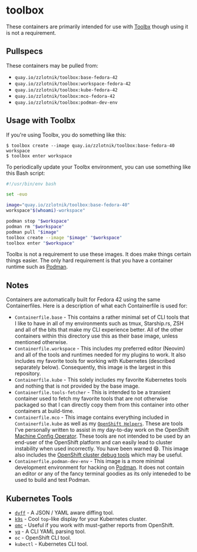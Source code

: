 # toolbox

These containers are primarily intended for use with
[Toolbx](https://github.com/containers/toolbox) though using it is not a
requirement.

## Pullspecs

These containers may be pulled from:

- `quay.io/zzlotnik/toolbox:base-fedora-42`
- `quay.io/zzlotnik/toolbox:workspace-fedora-42`
- `quay.io/zzlotnik/toolbox:kube-fedora-42`
- `quay.io/zzlotnik/toolbox:mco-fedora-42`
- `quay.io/zzlotnik/toolbox:podman-dev-env`


## Usage with Toolbx

If you're using Toolbx, you do something like this:

```console
$ toolbox create --image quay.io/zzlotnik/toolbox:base-fedora-40 workspace
$ toolbox enter workspace
```

To periodically update your Toolbx environment, you can use something like this
Bash script:

```bash
#!/usr/bin/env bash

set -euo

image="quay.io/zzlotnik/toolbox:base-fedora-40"
workspace"$(whoami)-workspace"

podman stop "$workspace"
podman rm "$workspace"
podman pull "$image"
toolbox create --image "$image" "$workspace"
toolbox enter "$workspace"
```

Toolbx is not a requirement to use these images. It does make things certain
things easier. The only hard requirement is that you have a container runtime
such as [Podman](https://podman.io).

## Notes

Containers are automatically built for Fedora 42 using the same Containerfiles.
Here is a description of what each Containerfile is used for:

- `Containerfile.base` - This contains a rather minimal set of CLI tools that I
  like to have in all of my environments such as tmux, Starship.rs, ZSH and
  all of the bits that make my CLI experience better. All of the other
  containers within this directory use this as their base image, unless
  mentioned otherwise.
- `Containerfile.workspace` - This includes my preferred editor (Neovim) and all of
  the tools and runtimes needed for my plugins to work.  It
  also includes my favorite tools for working with Kubernetes (described
  separately below). Consequently, this image is the largest in this repository.
- `Containerfile.kube` - This solely includes my favorite Kubernetes tools and
  nothing that is not provided by the base image.
- `Containerfile.tools-fetcher` - This is intended to be a transient container used to
  fetch my favorite tools that are not otherwise packaged so that I can
  directly copy them from this container into other containers at build-time.
- `Containerfile.mco` - This image contains everything included in
  `Containerfile.kube` as well as my [`OpenShift Helpers`](https://github.com/cheesesashimi/zacks-openshift-helpers). These
  are tools I've personally written to assist in my day-to-day work on the
  OpenShift [Machine Config Operator](https://github.com/openshift/machine-config-operator). These tools
  are not intended to be used by an end-user of the OpenShift platform and can
  easily lead to cluster instability when used incorrectly. You have been
  warned :smile:. This image also includes the [OpenShift cluster debug
  tools](https://github.com/openshift/cluster-debug-tools) which may be useful.
- `Containerfile.podman-dev-env` - This image is a more minimal development
  environment for hacking on [Podman](https://github.com/containers/podman). It
  does not contain an editor or any of the fancy terminal goodies as its only
  inteneded to be used to build and test Podman.

## Kubernetes Tools

- [`dyff`](https://github.com/homeport/dyff) - A JSON / YAML aware diffing tool.
- [`k9s`](https://github.com/derailed/k9s) - Cool `top`-like display for your Kubernetes cluster.
- [`omc`](https://github.com/gmeghnani/omc) - Useful if you work with must-gather reports from OpenShift.
- [`yq`](https://github.com/mikefarah/yq) - A CLI YAML parsing tool.
- `oc` - OpenShift CLI tool.
- `kubectl` - Kubernetes CLI tool.
